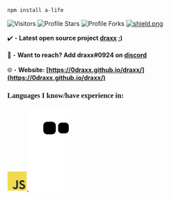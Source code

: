 <a href="https://0draxx.github.io/draxx/" target="_blank"> </a>
```js
npm install a-life
```

<img src="https://komarev.com/ghpvc/?username=0draxx&label=Profile%20Views&color=008042&style=flat&label=Visitors" alt="Visitors"></a>
<img src="https://img.shields.io/badge/dynamic/json?&label=Total%20Stars&color=008042&style=flat&style=for-the-badge&query=%24.stars&url=https://api.github-star-counter.workers.dev/user/0draxx" alt="Profile Stars"></a>
<img src="https://img.shields.io/badge/dynamic/json?&label=Total%20Forks&color=008042&style=flat&style=for-the-badge&query=%24.forks&url=https://api.github-star-counter.workers.dev/user/draxx" alt="Profile Forks"></a>
<a href="https://https://0draxx.github.io/draxx//" target="_blank"> <img src="https://discordapp.com/api/guilds/302094807046684672/widget.png?style=shield" alt="shield.png"></a>

✔️・**Latest open source project [draxx](https://github.com/0draxx/draxx) ;)**

📩・**Want to reach? Add draxx#0924 on [discord](https://discord.gg/HUxHVg6svr)**

🌐・**Website: [https://0draxx.github.io/draxx/](https://0draxx.github.io/draxx/)**
<h3 style="font-family:verdana" align="left">Languages I know/have experience in:</h3>
<p align="left"> <a href="https://developer.mozilla.org/en-US/docs/Web/JavaScript" target="_blank"> <img src="https://raw.githubusercontent.com/devicons/devicon/master/icons/javascript/javascript-original.svg" alt="javascript" width="45" height="45"/> </a> </a> <a href="https://www.w3schools.com/cs/" target="_blank"> <a href="https://www.w3schools.com/html/" target="_blank"></a>
<a href="https://0draxx.github.io/draxx/" target="_blank"><img src="https://github.com/rafaballerini/rafaballerini/blob/output/github-contribution-grid-snake.svg" alt="sneke"></a>
